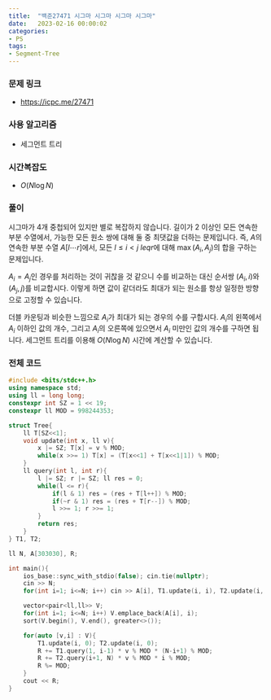 ```yaml
---
title:  "백준27471 시그마 시그마 시그마 시그마"
date:   2023-02-16 00:00:02
categories:
- PS
tags:
- Segment-Tree
---
```


### 문제 링크
* https://icpc.me/27471

### 사용 알고리즘
* 세그먼트 트리

### 시간복잡도
* $O(N \log N)$

### 풀이
시그마가 4개 중첩되어 있지만 별로 복잡하지 않습니다. 길이가 2 이상인 모든 연속한 부분 수열에서, 가능한 모든 원소 쌍에 대해 둘 중 최댓값을 더하는 문제입니다. 즉, $A$의 연속한 부분 수열 $A[l\cdots r]$에서, 모든 $l \leq i < j \ leq r$에 대해 $\max(A_i, A_j)$의 합을 구하는 문제입니다.

$A_i = A_j$인 경우를 처리하는 것이 귀찮을 것 같으니 수를 비교하는 대신 순서쌍 $(A_i, i)$와 $(A_j, j)$를 비교합시다. 이렇게 하면 값이 같더라도 최대가 되는 원소를 항상 일정한 방향으로 고정할 수 있습니다.

더블 카운팅과 비슷한 느낌으로 $A_i$가 최대가 되는 경우의 수를 구합시다. $A_i$의 왼쪽에서 $A_i$ 이하인 값의 개수, 그리고 $A_i$의 오른쪽에 있으면서 $A_i$ 미만인 값의 개수를 구하면 됩니다. 세그먼트 트리를 이용해 $O(N \log N)$ 시간에 계산할 수 있습니다.

### 전체 코드
```cpp
#include <bits/stdc++.h>
using namespace std;
using ll = long long;
constexpr int SZ = 1 << 19;
constexpr ll MOD = 998244353;

struct Tree{
    ll T[SZ<<1];
    void update(int x, ll v){
        x |= SZ; T[x] = v % MOD;
        while(x >>= 1) T[x] = (T[x<<1] + T[x<<1|1]) % MOD;
    }
    ll query(int l, int r){
        l |= SZ; r |= SZ; ll res = 0;
        while(l <= r){
            if(l & 1) res = (res + T[l++]) % MOD;
            if(~r & 1) res = (res + T[r--]) % MOD;
            l >>= 1; r >>= 1;
        }
        return res;
    }
} T1, T2;

ll N, A[303030], R;

int main(){
    ios_base::sync_with_stdio(false); cin.tie(nullptr);
    cin >> N;
    for(int i=1; i<=N; i++) cin >> A[i], T1.update(i, i), T2.update(i, N-i+1);

    vector<pair<ll,ll>> V;
    for(int i=1; i<=N; i++) V.emplace_back(A[i], i);
    sort(V.begin(), V.end(), greater<>());

    for(auto [v,i] : V){
        T1.update(i, 0); T2.update(i, 0);
        R += T1.query(1, i-1) * v % MOD * (N-i+1) % MOD;
        R += T2.query(i+1, N) * v % MOD * i % MOD;
        R %= MOD;
    }
    cout << R;
}
```
